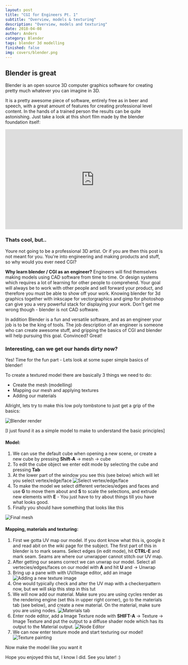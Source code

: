 ```yaml
---
layout: post
title: "CGI for Engineers Pt. 1"
subtitle: "Overview, models & texturing"
description: "Overview, models and texturing"
date: 2018-04-08
author: Anders
category: Blender
tags: blender 3d modelling
finished: false
img: covers/blender.png
---
```

## Blender is great
Blender is an open source 3D computer graphics software for creating pretty much whatever you can imagine in 3D.

It is a pretty awesome piece of software, entirely free as in beer and speech, with a great amount of features for creating professional level content.  In the hands of a trained person the results can be quite astonishing. Just take a look at this short film made by the blender foundation itself:

<div class="responsive_iframe">
  <iframe width="560" height="315" src="https://www.youtube.com/embed/aqz-KE-bpKQ" frameborder="0" allowfullscreen></iframe>
</div>

### Thats cool, but..
Youre not going to be a professional 3D artist. Or if you are then this post is not meant for you.  You're into engineering and making products and stuff, so why would you ever need CGI?

**Why learn blender / CGI as an engineer?** Engineers will find themselves making models using CAD software from time to time. Or design systems which requires a lot of learning for other people to comprehend. Your goal will always be to work with other people and sell forward your product, and therefore you must be able to show off your work. Knowing blender for 3d graphics together with inkscape for vectorgraphics and gimp for photoshop can give you a very powerful stack for displaying your work. Don't get me wrong though - blender is not CAD software.

In addition Blender is a fun and versatile software, and as an engineer your job is to be the king of tools. The job description of an engineer is someone who can create awesome stuff, and gripping the basics of CGI and blender will help pursuing this goal. Convinced? Great!

### Interesting, can we get our hands dirty now?

Yes! Time for the fun part - Lets look at some super simple basics of blender!

To create a textured model there are basically 3 things we need to do:
- Create the mesh (modelling)
- Mapping our mesh and applying textures
- Adding our materials


Allright, lets try to make this low poly tombstone to just get a grip of the basics:

![Blender render]({{site.baseurl}}/assets/img/blender/blender1-1.png)

[I just found it as a simple model to make to understand the basic principles]

#### Model:
1. We can use the default cube when opening a new scene, or create a new cube by pressing **Shift-A** -> mesh -> cube
2. To edit the cube object we enter edit mode by selecting the cube and pressing **Tab**
3. At the lower part of the window you see this (see below) which will let you select vertex/edge/face ![Select vertex/edge/face]({{site.baseurl}}/assets/img/blender/blender1-2.png)
4. To make the model we select different vertecies/edges and faces and use **G** to move them about and **S** to scale the selections, and extrude new elements with **E** - You just have to try about things till you have what looks good.
5. Finally you should have something that looks like this

![Final mesh]({{site.baseurl}}/assets/img/blender/blender1-3.png)

#### Mapping, materials and texturing:

1. First we gotta UV map our model. If you dont know what this is, google it and read abit on the wiki page for the subject. The first part of this in blender is to mark seams. Select edges (in edit mode), hit **CTRL-E** and mark seam. Seams are where our unwrapper cannot stitch our UV map.
2. After getting our seams correct we can unwrap our model.  Select all vertecies/edges/faces on our model with **A** and hit **U** and -> Unwrap
3. Bring up a pane with with UV/Image editor, add an image
![Adding a new texture image]({{site.baseurl}}/assets/img/blender/blender1-4.png)
4. One would typically check and alter the UV map with a checkerpattern now, but we will skip this step in this tut
5. We will now add our material. Make sure you are using cycles render as the rendering engine (set this in upper right corner), go to the materials tab (see below), and create a new material. On the material, make sure you are using nodes.
![Materials tab]({{site.baseurl}}/assets/img/blender/blender1-5.png)
6. Enter node editor, add a Image Texture node with **SHIFT-A** -> Texture -> Image Texture and put the output to a diffuse shader node which has its output to the Material output.
![Node Editor]({{site.baseurl}}/assets/img/blender/blender1-6.png)
7. We can now enter texture mode and start texturing our model! ![Texture painting]({{site.baseurl}}/assets/img/blender/blender1-7.png)

Now make the model like you want it

Hope you enjoyed this tut, I know I did. See you later! :)
